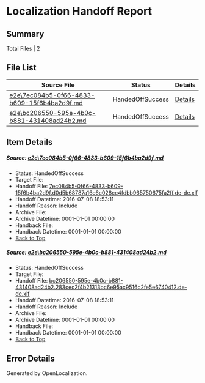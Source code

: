 # <a name='report-top'></a> Localization Handoff Report

## Summary
 Total Files | 2

## File List
 Source File | Status | Details 
 ----------- | ------ | ------- 
 [e2e\7ec084b5-0f66-4833-b609-15f6b4ba2d9f.md](https://github.com/OpenLocalizationTestOrg/oltest/blob/f249446ebaac14a42bbd4cc9b323c45fc8f8029d/e2e/7ec084b5-0f66-4833-b609-15f6b4ba2d9f.md) | HandedOffSuccess | [Details](#fecd9a45581c3faaa107a8c35d297a83559761151)
 [e2e\bc206550-595e-4b0c-b881-431408ad24b2.md](https://github.com/OpenLocalizationTestOrg/oltest/blob/f249446ebaac14a42bbd4cc9b323c45fc8f8029d/e2e/bc206550-595e-4b0c-b881-431408ad24b2.md) | HandedOffSuccess | [Details](#2daaa73cde54e49cf6069128f28a5aae2e198ef92)

## Item Details
##### <a name='fecd9a45581c3faaa107a8c35d297a83559761151'></a> Source: [e2e\7ec084b5-0f66-4833-b609-15f6b4ba2d9f.md](https://github.com/OpenLocalizationTestOrg/oltest/blob/f249446ebaac14a42bbd4cc9b323c45fc8f8029d/e2e/7ec084b5-0f66-4833-b609-15f6b4ba2d9f.md)
* Status: HandedOffSuccess
* Target File: 
* Handoff File: [7ec084b5-0f66-4833-b609-15f6b4ba2d9f.d0d5b68787a16c6c028cc4fdbb965750675fa2ff.de-de.xlf](https://github.com/OpenLocalizationTestOrg/olhandoff-e2e/blob/de0365216470ef28d8d858a99dc46762547006d3/ol-handoff/OpenLocalizationTestOrg/oltest-dede-fly/ci/ht/7ec084b5-0f66-4833-b609-15f6b4ba2d9f.d0d5b68787a16c6c028cc4fdbb965750675fa2ff.de-de.xlf)
* Handoff Datetime: 2016-07-08 18:53:11
* Handoff Reason: Include
* Archive File: 
* Archive Datetime: 0001-01-01 00:00:00
* Handback File: 
* Handback Datetime: 0001-01-01 00:00:00
* [Back to Top](#report-top)

##### <a name='2daaa73cde54e49cf6069128f28a5aae2e198ef92'></a> Source: [e2e\bc206550-595e-4b0c-b881-431408ad24b2.md](https://github.com/OpenLocalizationTestOrg/oltest/blob/f249446ebaac14a42bbd4cc9b323c45fc8f8029d/e2e/bc206550-595e-4b0c-b881-431408ad24b2.md)
* Status: HandedOffSuccess
* Target File: 
* Handoff File: [bc206550-595e-4b0c-b881-431408ad24b2.283cec2f4b21313bc6e95ac9516c2fe5e6740412.de-de.xlf](https://github.com/OpenLocalizationTestOrg/olhandoff-e2e/blob/de0365216470ef28d8d858a99dc46762547006d3/ol-handoff/OpenLocalizationTestOrg/oltest-dede-fly/ci/ht/bc206550-595e-4b0c-b881-431408ad24b2.283cec2f4b21313bc6e95ac9516c2fe5e6740412.de-de.xlf)
* Handoff Datetime: 2016-07-08 18:53:11
* Handoff Reason: Include
* Archive File: 
* Archive Datetime: 0001-01-01 00:00:00
* Handback File: 
* Handback Datetime: 0001-01-01 00:00:00
* [Back to Top](#report-top)


## Error Details

Generated by OpenLocalization.
